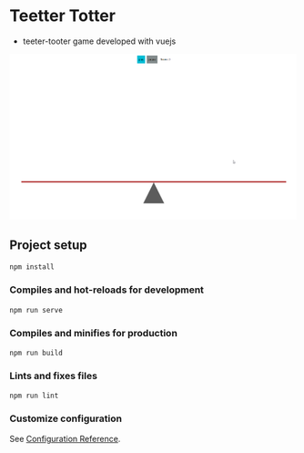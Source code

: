 # Teetter Totter

- teeter-tooter game developed with vuejs

![Teeter-Tooter Vuejs Demo](demo/teeterDemo.gif)

## Project setup
```
npm install
```

### Compiles and hot-reloads for development
```
npm run serve
```

### Compiles and minifies for production
```
npm run build
```

### Lints and fixes files
```
npm run lint
```

### Customize configuration
See [Configuration Reference](https://cli.vuejs.org/config/).
